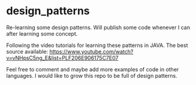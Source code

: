 # design_patterns
Re-learning some design patterns. Will publish some code whenever I can after learning some concept.

Following the video tutorials for learning these patterns in JAVA.
The best source available: https://www.youtube.com/watch?v=vNHpsC5ng_E&list=PLF206E906175C7E07

Feel free to comment and maybe add more examples of code in other languages. I would like to grow this repo to be full of design patterns.
